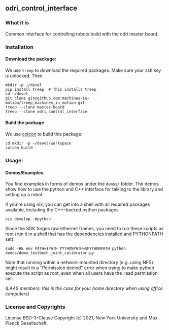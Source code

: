 odri_control_interface
----------------------

### What it is

Common interface for controlling robots build with the odri master board.

### Installation

#### Download the package:

We use `treep` to download the required packages. Make sure your ssh key is unlocked. Then

```
mkdir -p ~/devel
pip install treep  # This installs treep
cd ~/devel
git clone git@github.com:machines-in-motion/treep_machines_in_motion.git
treep --clone master-board
treep --clone odri_control_interface 
```

#### Build the package

We use [colcon](https://github.com/machines-in-motion/machines-in-motion.github.io/wiki/use_colcon)
to build this package:
```
cd mkdir -p ~/devel/workspace
colcon build
```
### Usage:

#### Demos/Examples

You find examples in forms of demos under the `demos/` folder. The demos show how to use the python and C++ interface for talking to the library and setting up a robot.

If you're using nix, you can get into a shell with all required packages available, including the C++-backed python packages

```
nix develop .#python
```

Since the SDK forges raw ethernet frames, you need to run these scripts as root (run it in a shell that has the dependencies installed and PYTHONPATH set):

```
sudo -HE env PATH=$PATH PYTHONPATH=$PYTHONPATH python demos/demo_testbech_joint_calibrator.py
```

Note that running within a network-mounted directory (e.g. using NFS) might result in a "Permission denied" error when trying to make python execute the script as root, even when all users have the `r`ead permission set.

_(LAAS members: this is the case for your home directory when using office computers)_

### License and Copyrights

License BSD-3-Clause
Copyright (c) 2021, New York University and Max Planck Gesellschaft.
